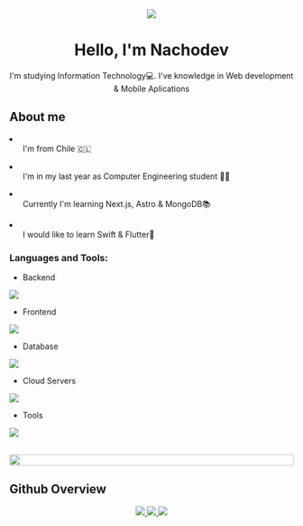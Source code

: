 <div id="header" align="center" width="300">
  
  <img src="https://media2.giphy.com/media/NytMLKyiaIh6VH9SPm/200.webp?cid=ecf05e47gzxlty4ccc8o0kxj9vn8eys6gozae9mqm2219upe&rid=200.webp&ct=g" />
  
  <h1> Hello, I'm Nachodev </h1>
  
  <p> I'm studying Information Technology💻. I've knowledge in Web development & Mobile Aplications</p>
  
</div>

<div id="about-me">

  <h2> About me </h2>

  <li>
    <ul> I'm from Chile 🇨🇱 </ul>
  </li>
  
  <li>
    <ul> I'm in my last year as Computer Engineering student 🧑‍🎓 </ul>
  </li>
  
  <li>
    <ul> Currently I'm learning Next.js, Astro & MongoDB📚</ul>
  </li>

  <li>
    <ul>
      I would like to learn Swift & Flutter📱
    </ul>
  </li> 
  
</div>

<div style="display: inline_block">

<h3 align="left">Languages and Tools:</h3>

- Backend
<p align="left">
  <a href="https://skillicons.dev">
    <img src="https://skillicons.dev/icons?i=php,laravel,java,nodejs,py,spring,flask,fastapi,express,nestjs" />
  </a>
</p>

- Frontend
<p align="left">
  <a href="https://skillicons.dev">
    <img src="https://skillicons.dev/icons?i=ts,js,react,nextjs,redux,tailwind,materialui" />
  </a>
</p>

- Database
<p align="left">
  <a href="https://skillicons.dev">
    <img src="https://skillicons.dev/icons?i=mongodb,mysql,postgresql" />
  </a>
</p>

- Cloud Servers
<p align="left">
  <a href="https://skillicons.dev">
    <img src="https://skillicons.dev/icons?i=azure,aws,gcp,firebase,cloudflare" />
  </a>
</p>

- Tools
<p align="left">
  <a href="https://skillicons.dev">
    <img src="https://skillicons.dev/icons?i=git,github,docker,figma,xd,idea,vscode,postman,linux" />
  </a>
</p>

<br/>

<img src="https://i.imgur.com/dBaSKWF.gif" height="20" width="100%">     
</div>

## Github Overview

<section>
  <p align="center">
    <a href="https://github.com/nachodev-ui">
      <img src="http://github-profile-summary-cards.vercel.app/api/cards/stats?username=nachodev-ui&theme=transparent" />
    </a>
    <a href="https://github.com/nachodev-ui">
      <img src="https://github-readme-streak-stats.herokuapp.com/?user=nachodev-ui&hide_border=true&card_width=338&theme=transparent" />
    </a>
    <a href="https://github.com/nachodev-ui">
      <img src="http://github-profile-summary-cards.vercel.app/api/cards/profile-details?username=nachodev-ui&theme=transparent" />
    </a>
  </p>
</section>


